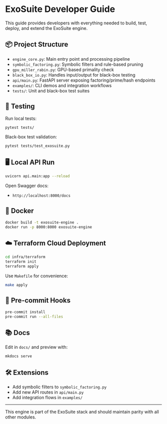 # ExoSuite Developer Guide

This guide provides developers with everything needed to build, test, deploy, and extend the ExoSuite engine.

## 📦 Project Structure

- `engine_core.py`: Main entry point and processing pipeline
- `symbolic_factoring.py`: Symbolic filters and rule-based pruning
- `gpu_miller_rabin.py`: GPU-based primality check
- `black_box_io.py`: Handles input/output for black-box testing
- `api/main.py`: FastAPI server exposing factoring/prime/hash endpoints
- `examples/`: CLI demos and integration workflows
- `tests/`: Unit and black-box test suites

## 🧪 Testing

Run local tests:
```bash
pytest tests/
```

Black-box test validation:
```bash
pytest tests/test_exosuite.py
```

## 🖥️ Local API Run

```bash
uvicorn api.main:app --reload
```

Open Swagger docs:
- `http://localhost:8000/docs`

## 🐳 Docker

```bash
docker build -t exosuite-engine .
docker run -p 8000:8000 exosuite-engine
```

## ☁️ Terraform Cloud Deployment

```bash
cd infra/terraform
terraform init
terraform apply
```

Use `Makefile` for convenience:
```bash
make apply
```

## 🔐 Pre-commit Hooks

```bash
pre-commit install
pre-commit run --all-files
```

## 📚 Docs

Edit in `docs/` and preview with:
```bash
mkdocs serve
```

## 🛠 Extensions

- Add symbolic filters to `symbolic_factoring.py`
- Add new API routes in `api/main.py`
- Add integration flows in `examples/`

---

This engine is part of the ExoSuite stack and should maintain parity with all other modules.
